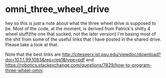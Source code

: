 # omni_three_wheel_drive

hey so this is just a note about what the three wheel drive is supposed to be. 
Most of the code, at the moment, is derived from Patrick's shitty 4 wheel stuff(the one that sucked, not the later version)
I'm basing most of the shit from some of the useful links that I have posted in the shared drive. Please take a look at that.

Note that the best links are
  http://citeseerx.ist.psu.edu/viewdoc/download?doi=10.1.1.99.1083&rep=rep1&type=pdf
and
  https://robotics.stackexchange.com/questions/7829/how-to-program-three-wheel-omni
